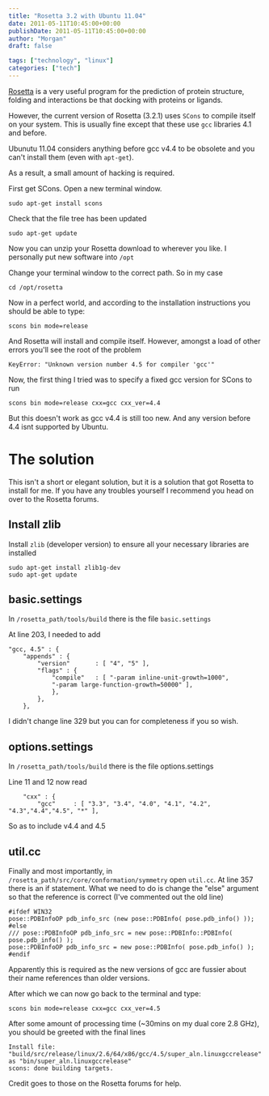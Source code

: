```yaml
---
title: "Rosetta 3.2 with Ubuntu 11.04"
date: 2011-05-11T10:45:00+00:00
publishDate: 2011-05-11T10:45:00+00:00
author: "Morgan"
draft: false

tags: ["technology", "linux"]
categories: ["tech"]
---
```


[Rosetta](https://www.rosettacommons.org/home) is a very useful program for the prediction of protein structure, folding and interactions be that docking with proteins or ligands.

However, the current version of Rosetta (3.2.1) uses `SCons` to compile itself on your system. This is usually fine except that these use `gcc` libraries 4.1 and before.

Ubunutu 11.04 considers anything before gcc v4.4 to be obsolete and you can't install them (even with `apt-get`).

As a result, a small amount of hacking is required.

First get SCons. Open a new terminal window.
```
sudo apt-get install scons
```

Check that the file tree has been updated
```
sudo apt-get update
```

Now you can unzip your Rosetta download to wherever you like. I personally put new software into `/opt`

Change your terminal window to the correct path. So in my case
```
cd /opt/rosetta
```

Now in a perfect world, and according to the installation instructions you should be able to type:
```
scons bin mode=release
```

And Rosetta will install and compile itself. However, amongst a load of other errors you'll see the root of the problem
```
KeyError: "Unknown version number 4.5 for compiler 'gcc'"
```

Now, the first thing I tried was to specify a fixed gcc version for SCons to run
```
scons bin mode=release cxx=gcc cxx_ver=4.4
```

But this doesn't work as gcc v4.4 is still too new. And any version before 4.4 isnt supported by Ubuntu.

# The solution
This isn't a short or elegant solution, but it is a solution that got Rosetta to install for me. If you have any troubles yourself I recommend you head on over to the Rosetta forums.

## Install zlib
Install `zlib` (developer version) to ensure all your necessary libraries are installed
```
sudo apt-get install zlib1g-dev
sudo apt-get update
```

## basic.settings
In `/rosetta_path/tools/build` there is the file `basic.settings`

At line 203, I needed to add
```
"gcc, 4.5" : {
    "appends" : {
        "version"       : [ "4", "5" ],
        "flags" : {
            "compile"   : [ "-param inline-unit-growth=1000",
            "-param large-function-growth=50000" ],
            },
        },
    },
```

I didn't change line 329 but you can for completeness if you so wish.

## options.settings
In `/rosetta_path/tools/build` there is the file options.settings

Line 11 and 12 now read
```
    "cxx" : {
        "gcc"     : [ "3.3", "3.4", "4.0", "4.1", "4.2", "4.3","4.4","4.5", "*" ],
```

So as to include v4.4 and 4.5

## util.cc
Finally and most importantly, in  `/rosetta_path/src/core/conformation/symmetry` open `util.cc`. At line 357 there is an if statement. What we need to do is change the "else" argument so that the reference is correct (I've commented out the old line)
```
#ifdef WIN32
pose::PDBInfoOP pdb_info_src (new pose::PDBInfo( pose.pdb_info() ));
#else
/// pose::PDBInfoOP pdb_info_src = new pose::PDBInfo::PDBInfo( pose.pdb_info() );
pose::PDBInfoOP pdb_info_src = new pose::PDBInfo( pose.pdb_info() );
#endif
```

Apparently this is required as the new versions of gcc are fussier about their name references than older versions.

After which we can now go back to the terminal and type:
```
scons bin mode=release cxx=gcc cxx_ver=4.5
```

After some amount of processing time (~30mins on my dual core 2.8 GHz), you should be greeted with the final lines
```
Install file: "build/src/release/linux/2.6/64/x86/gcc/4.5/super_aln.linuxgccrelease" as "bin/super_aln.linuxgccrelease"
scons: done building targets.
```
 
Credit goes to those on the Rosetta forums for help.
